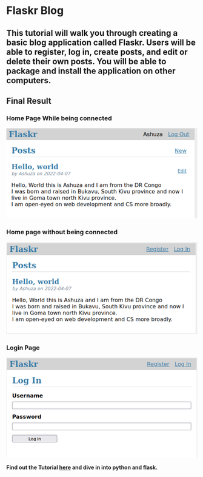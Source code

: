 # Flaskr Blog

## This tutorial will walk you through creating a basic blog application called Flaskr. Users will be able to register, log in, create posts, and edit or delete their own posts. You will be able to package and install the application on other computers.

## Final Result 

### Home Page While being connected 
![Home page](./img/flaskr.png)

### Home page without being connected 
![Home page](./img/flaskr1.png)

### Login Page 
![Home page](./img/flaskr4.png)

**Find out the Tutorial [here](https://flask.palletsprojects.com/en/2.1.x/tutorial/) and dive in into python and flask.**